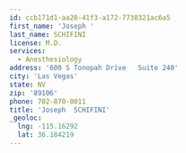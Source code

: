 ```yaml
---
id: ccb171d1-aa20-41f3-a172-7738321ac6a5
first_name: 'Joseph '
last_name: SCHIFINI
license: M.D.
services:
  - Anesthesiology
address: '600 S Tonopah Drive   Suite 240'
city: 'Las Vegas'
state: NV
zip: '89106'
phone: 702-870-0011
title: 'Joseph  SCHIFINI'
_geoloc:
  lng: -115.16292
  lat: 36.184219
---
```

